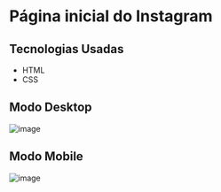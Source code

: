 # Página inicial do Instagram 

## Tecnologias Usadas
- HTML
- CSS


## Modo Desktop
![image](https://user-images.githubusercontent.com/76567965/129459322-a67b74c1-7e5c-4ea3-9225-ea12bd9454bb.png)


 
## Modo Mobile

![image](https://user-images.githubusercontent.com/76567965/129460281-fcd3a369-0b48-4ddb-81a7-7a21d2ffdfef.png)



